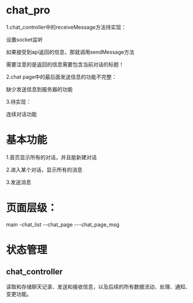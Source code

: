 # chat_pro

1.chat_controller中的receiveMessage方法待实现：

设置socket监听

如果接受到api返回的信息，那就调用sendMessage方法

需要注意的是返回的信息需要包含当前对话的标题！

2.chat page中的最后面发送信息的功能不完整：

缺少发送信息到服务器的功能

3.待实现：

连续对话功能

# 基本功能

1.首页显示所有的对话，并且能新建对话

2.进入某个对话，显示所有的消息

3.发送消息

# 页面层级：

main
-chat_list
--chat_page
---chat_page_msg

# 状态管理

## chat_controller

读取和存储聊天记录、发送和接收信息，以及后续的所有数据流动、处理、通知、变更功能。